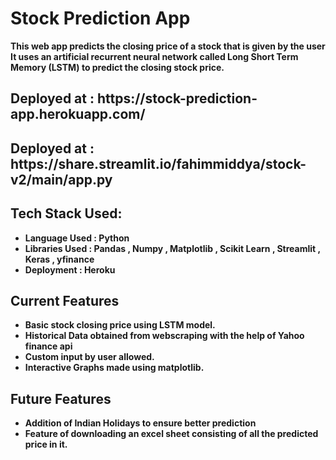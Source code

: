 <h1> <b> Stock Prediction App </h1>
This web app predicts the closing price of a stock that is given by the user
It uses an artificial recurrent neural network called Long Short Term Memory (LSTM) to predict the closing stock price.
 <h2> Deployed at : https://stock-prediction-app.herokuapp.com/ </h2>
 <h2> Deployed at : https://share.streamlit.io/fahimmiddya/stock-v2/main/app.py </h2>
</ul>
<h2><b> Tech Stack Used: </h2>
 <ul style="Tech Stack Used:square;">
  <li>Language Used : Python</li>
  <li>Libraries Used : Pandas , Numpy , Matplotlib , Scikit Learn , Streamlit , Keras , yfinance</li>
  <li>Deployment : Heroku</li>
</ul>
</ul>
<h2><b> Current Features </h2>
 <ul style="Current Features:square;">
  <li>Basic stock closing price using LSTM model.</li>
  <li>Historical Data obtained from webscraping with the help of Yahoo finance api</li>
  <li> Custom input by user allowed.</li>
  <li>Interactive Graphs made using matplotlib.</li>
</ul>
<h2><b> Future Features </h2>
 <ul style="Future Features:square;">
  <li>Addition of Indian Holidays to ensure better prediction </li>
  <li>Feature of downloading an excel sheet consisting of all the predicted price in it.</li>
</ul>
